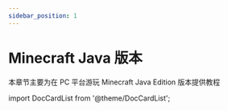 ```yaml
---
sidebar_position: 1
---
```

# Minecraft Java 版本

本章节主要为在 PC 平台游玩 Minecraft Java Edition 版本提供教程

import DocCardList from '@theme/DocCardList';

<DocCardList />
